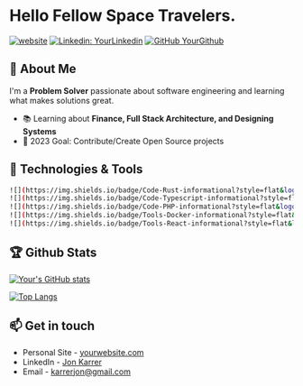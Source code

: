 # Hello Fellow Space Travelers.

[![website](https://img.shields.io/badge/Portfolio-Website-green?style=flat&logo=google-chrome)](https://jonkarrer.com/)
[![Linkedin: YourLinkedin](https://img.shields.io/badge/-LinkedIn-blue?style=flat&logo=Linkedin&logoColor=white)](https://www.linkedin.com/in/jon-karrer-6b8a18186/)
[![GitHub YourGithub](https://img.shields.io/github/followers/yourGithub?label=follow&style=social)](https://github.com/jonkarrer)

## 👀 About Me

I'm a **Problem Solver** passionate about software engineering and learning what makes solutions great.

- 📚 Learning about **Finance, Full Stack Architecture, and Designing Systems**
- 🎯 2023 Goal: Contribute/Create Open Source projects

## 🔧 Technologies & Tools

```bash
![](https://img.shields.io/badge/Code-Rust-informational?style=flat&logo=rust&logoColor=white&color=2bbc8a)
![](https://img.shields.io/badge/Code-Typescript-informational?style=flat&logo=typescript&logoColor=white&color=2bbc8a)
![](https://img.shields.io/badge/Code-PHP-informational?style=flat&logo=php&logoColor=white&color=2bbc8a)
![](https://img.shields.io/badge/Tools-Docker-informational?style=flat&logo=docker&logoColor=white&color=2bbc8a)
![](https://img.shields.io/badge/Tools-React-informational?style=flat&logo=react&logoColor=white&color=2bbc8a)
```

## 🏆 Github Stats

[![Your's GitHub stats](https://github-readme-stats.vercel.app/api?username=jonkarrer&show_icons=true&theme=radical)](https://github.com/jonkarrer/github-readme-stats)

[![Top Langs](https://github-readme-stats.vercel.app/api/top-langs/?username=jonkarrer&layout=compact&theme=radical)](https://github.com/jonkarrer/github-readme-stats)

## 📫 Get in touch

- Personal Site - [yourwebsite.com](https://jonkarrer.com/)
- LinkedIn - [Jon Karrer](https://www.linkedin.com/in/jon-karrer-6b8a18186/)
- Email - karrerjon@gmail.com
